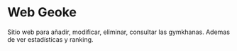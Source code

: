 # Web Geoke
Sitio web para añadir, modificar, eliminar, consultar las gymkhanas.
Ademas de ver estadísticas y ranking.
